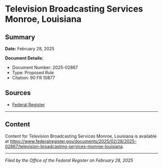 # Television Broadcasting Services Monroe, Louisiana

## Summary

**Date:** February 28, 2025

**Document Details:**
- Document Number: 2025-02867
- Type: Proposed Rule
- Citation: 90 FR 10877

## Sources
- [Federal Register](https://www.federalregister.gov/documents/2025/02/28/2025-02867/television-broadcasting-services-monroe-louisiana)

---

## Content

Content for Television Broadcasting Services Monroe, Louisiana is available at https://www.federalregister.gov/documents/2025/02/28/2025-02867/television-broadcasting-services-monroe-louisiana.

---

*Filed by the Office of the Federal Register on February 28, 2025*
